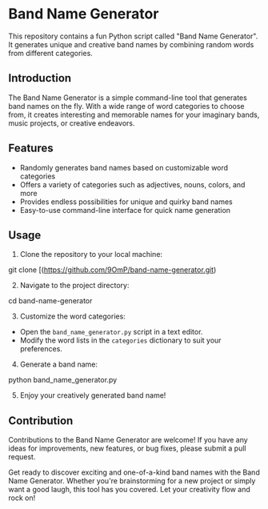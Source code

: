 # Band Name Generator

This repository contains a fun Python script called "Band Name Generator". It generates unique and creative band names by combining random words from different categories.

## Introduction

The Band Name Generator is a simple command-line tool that generates band names on the fly. With a wide range of word categories to choose from, it creates interesting and memorable names for your imaginary bands, music projects, or creative endeavors.

## Features

- Randomly generates band names based on customizable word categories
- Offers a variety of categories such as adjectives, nouns, colors, and more
- Provides endless possibilities for unique and quirky band names
- Easy-to-use command-line interface for quick name generation

## Usage

1. Clone the repository to your local machine:

git clone [(https://github.com/9OmP/band-name-generator.git)

2. Navigate to the project directory:

cd band-name-generator


3. Customize the word categories:
- Open the `band_name_generator.py` script in a text editor.
- Modify the word lists in the `categories` dictionary to suit your preferences.

4. Generate a band name:

python band_name_generator.py


5. Enjoy your creatively generated band name!

## Contribution

Contributions to the Band Name Generator are welcome! If you have any ideas for improvements, new features, or bug fixes, please submit a pull request.


Get ready to discover exciting and one-of-a-kind band names with the Band Name Generator. Whether you're brainstorming for a new project or simply want a good laugh, this tool has you covered. Let your creativity flow and rock on!
